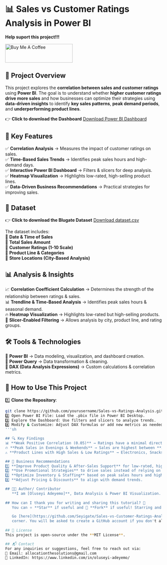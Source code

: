 # 📊 Sales vs Customer Ratings Analysis in Power BI  

**Help suport this project!!!**

<a href="https://www.buymeacoffee.com/seyiphysica" target="_blank"><img src="https://cdn.buymeacoffee.com/buttons/v2/default-yellow.png" alt="Buy Me A Coffee" style="height: 60px !important;width: 217px !important;" ></a>

## 📌 Project Overview  
This project explores the **correlation between sales and customer ratings** using **Power BI**. The goal is to understand whether **higher customer ratings drive more sales** and how businesses can optimize their strategies using **data-driven insights** to identify **key sales patterns**, **peak demand periods**, and **underperforming product lines**.
 
 👉 **Click to download the Dashboard**
[Download Power BI Dashboard](https://github.com/Seyigate/Sales-vs-Customer-Ratings-Analysis-in-Power-BI/blob/main/POWER%20BI%20DASHBOARD.JPG)

## 🚀 Key Features  
✅ **Correlation Analysis** → Measures the impact of customer ratings on sales.  
✅ **Time-Based Sales Trends** → Identifies peak sales hours and high-demand days.  
✅ **Interactive Power BI Dashboard** → Filters & slicers for deep analysis.  
✅ **Heatmap Visualization** → Highlights low-rated, high-selling product lines.  
✅ **Data-Driven Business Recommendations** → Practical strategies for improving sales.  

## 📁 Dataset
👉 **Click to download the Blugate Dataset**   [Download dataset.csv](https://github.com/Seyigate/Sales-vs-Customer-Ratings-Analysis-in-Power-BI/blob/11dee903c9053f46b71963ddf1e7b1896ed3436e/Bluegate%20Supermarket%20Dataset.csv)

The dataset includes:  
📌 **Date & Time of Sales**  
📌 **Total Sales Amount**  
📌 **Customer Ratings (1-10 Scale)**  
📌 **Product Line & Categories**  
📌 **Store Locations (City-Based Analysis)**  

## 📊 Analysis & Insights  
📈 **Correlation Coefficient Calculation** → Determines the strength of the relationship between ratings & sales.  
📊 **Trendline & Time-Based Analysis** → Identifies peak sales hours & seasonal demand.  
🔥 **Heatmap Visualization** → Highlights low-rated but high-selling products.  
🎯 **Slicer-Enabled Filtering** → Allows analysis by city, product line, and rating groups.  

## 🛠️ Tools & Technologies  
🔹 **Power BI** → Data modeling, visualization, and dashboard creation.  
🔹 **Power Query** → Data transformation & cleaning.  
🔹 **DAX (Data Analysis Expressions)** → Custom calculations & correlation metrics.

## 📌 How to Use This Project  
1️⃣ **Clone the Repository**: 
```sh
git clone https://github.com/yourusername/Sales-vs-Ratings-Analysis.git
2️⃣ Open Power BI File: Load the .pbix file in Power BI Desktop.
3️⃣ Explore the Dashboard: Use filters and slicers to analyze trends.
4️⃣ Modify & Customize: Adjust DAX formulas or add new metrics as needed.
'''sh

## 🔍 Key Findings  
📊 **Weak Positive Correlation (0.05)** → Ratings have a minimal direct impact on sales.  
🔥 **Peak Sales in Evenings & Weekends** → Sales are highest between **5 PM - 8 PM** and on **Saturdays**.  
⚠️ **Product Lines with High Sales & Low Ratings** → Electronics, Snacks, and Clothing have strong sales but poor customer satisfaction.  

## 📢 Business Recommendations  
1️⃣ **Improve Product Quality & After-Sales Support** for low-rated, high-selling items.  
2️⃣ **Use Promotional Strategies** to drive sales instead of relying on ratings.  
3️⃣ **Optimize Inventory & Staffing** based on peak sales hours and high-demand days.  
4️⃣ **Adjust Pricing & Discounts** to align with demand trends.  

## 👨‍💻 Author/ Contributor 
   **I am [Oluseyi Adeyemo]**, Data Analysis & Power BI Visualization. If you think you can add/correct/edit and enhance this project you are most welcome 🙏
  
## How can I thank you for writing and sharing this tutorial? 🌷
   You can ⭐ **Star** if useful and 🍴 **Fork** if useful! Starring and Forking is free for you, but it tells me and other people that it was helpful and you like this project.

   Go [here](https://github.com/Seyigate/Sales-vs-Customer-Ratings-Analysis-in-Power-BI) if you aren’t here already and click → ⭐ **Star** and 🍴 **Fork** button in the top right    
   corner. You will be asked to create a GitHub account if you don't already have one.
   
## 📝 License  
This project is open-source under the **MIT License**.  

## 📬 Contact  
For any inquiries or suggestions, feel free to reach out via:  
📧 Email: allocationthesolutions@gmail.com
📌 LinkedIn: https://www.linkedin.com/in/oluseyi-adeyemo/





